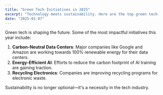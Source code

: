 ```yaml
---
title: "Green Tech Initiatives in 2025"
excerpt: "Technology meets sustainability. Here are the top green tech initiatives of the year..."
date: "2025-01-07"
---
```


Green tech is shaping the future. Some of the most impactful initiatives this year include:

1. **Carbon-Neutral Data Centers**: Major companies like Google and Amazon are working towards 100% renewable energy for their data centers.
2. **Energy-Efficient AI**: Efforts to reduce the carbon footprint of AI training are gaining traction.
3. **Recycling Electronics**: Companies are improving recycling programs for electronic waste.

Sustainability is no longer optional—it's a necessity in the tech industry.
